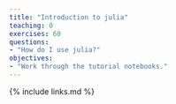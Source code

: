 ```yaml
---
title: "Introduction to julia"
teaching: 0
exercises: 60
questions:
- "How do I use julia?"
objectives:
- "Work through the tutorial notebooks."
---
```


{% include links.md %}
